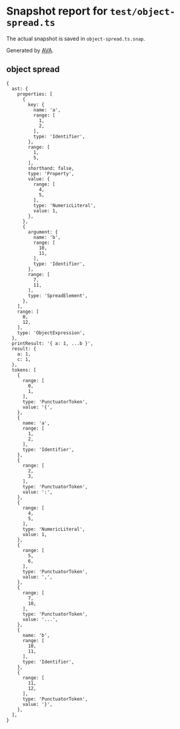 # Snapshot report for `test/object-spread.ts`

The actual snapshot is saved in `object-spread.ts.snap`.

Generated by [AVA](https://avajs.dev).

## object spread

    {
      ast: {
        properties: [
          {
            key: {
              name: 'a',
              range: [
                1,
                2,
              ],
              type: 'Identifier',
            },
            range: [
              1,
              5,
            ],
            shorthand: false,
            type: 'Property',
            value: {
              range: [
                4,
                5,
              ],
              type: 'NumericLiteral',
              value: 1,
            },
          },
          {
            argument: {
              name: 'b',
              range: [
                10,
                11,
              ],
              type: 'Identifier',
            },
            range: [
              7,
              11,
            ],
            type: 'SpreadElement',
          },
        ],
        range: [
          0,
          12,
        ],
        type: 'ObjectExpression',
      },
      printResult: '{ a: 1, ...b }',
      result: {
        a: 1,
        c: 1,
      },
      tokens: [
        {
          range: [
            0,
            1,
          ],
          type: 'PunctuatorToken',
          value: '{',
        },
        {
          name: 'a',
          range: [
            1,
            2,
          ],
          type: 'Identifier',
        },
        {
          range: [
            2,
            3,
          ],
          type: 'PunctuatorToken',
          value: ':',
        },
        {
          range: [
            4,
            5,
          ],
          type: 'NumericLiteral',
          value: 1,
        },
        {
          range: [
            5,
            6,
          ],
          type: 'PunctuatorToken',
          value: ',',
        },
        {
          range: [
            7,
            10,
          ],
          type: 'PunctuatorToken',
          value: '...',
        },
        {
          name: 'b',
          range: [
            10,
            11,
          ],
          type: 'Identifier',
        },
        {
          range: [
            11,
            12,
          ],
          type: 'PunctuatorToken',
          value: '}',
        },
      ],
    }
